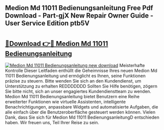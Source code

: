 ## Medion Md 11011 Bedienungsanleitung Free Pdf Download - Part-gjX New Repair Owner Guide - User Service Edition ptb5V

# <h2><a href="http://df685y.blite.top/?on=Medion+Md+11011+Bedienungsanleitung">🔗Download 👉🔴 Medion Md 11011 Bedienungsanleitung</a></h2>

[![Medion Md 11011 Bedienungsanleitung new download](https://i.imgur.com/lujVjoI.png)](http://df685y.blite.top/?on=Medion+Md+11011+Bedienungsanleitung)
Meisterhafte Kontrolle Dieser Leitfaden enthüllt die Geheimnisse Ihres neuen Medion Md 11011 Bedienungsanleitung und ermöglicht es Ihnen, seine Funktionen präzise zu steuern. Bitte wenden Sie sich an den Kundendienst, um Unterstützung zu erhalten REDDDDDDD Sollten Sie Hilfe benötigen, zögern Sie bitte nicht, sich an unser engagiertes Kundendienstteam zu wenden. Medion Md 11011 Bedienungsanleitung bietet Benutzern eine Reihe erweiterter Funktionen wie virtuelle Assistenten, intelligente Benachrichtigungen, anpassbare Widgets und automatisierte Aufgaben, die alle einfach über die Benutzeroberfläche gesteuert werden können. Vielen Dank, dass Sie sich für Medion Md 11011 BedienungsanleitungD entschieden haben. Wir freuen uns, Teil Ihrer Reise zu sein.
